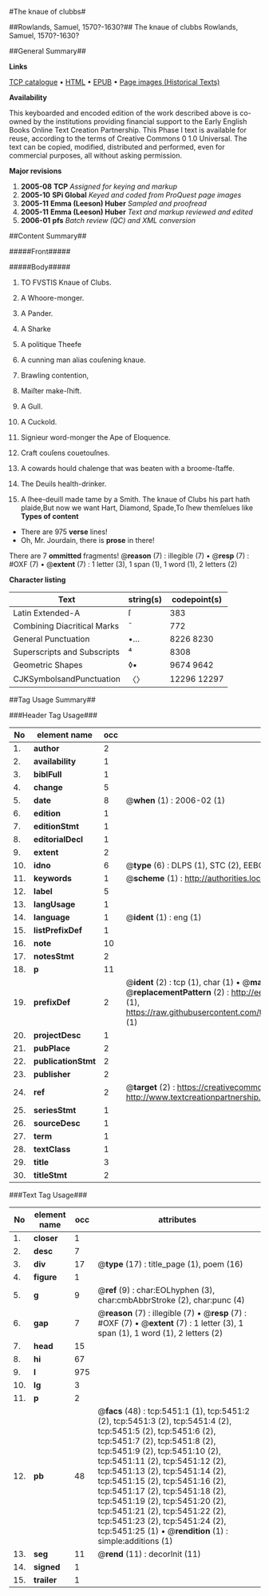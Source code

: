 #The knaue of clubbs#

##Rowlands, Samuel, 1570?-1630?##
The knaue of clubbs
Rowlands, Samuel, 1570?-1630?

##General Summary##

**Links**

[TCP catalogue](http://www.ota.ox.ac.uk/tcp/)  • 
[HTML](http://tei.it.ox.ac.uk/tcp/Texts-HTML/free/A11/A11120.html)  • 
[EPUB](http://tei.it.ox.ac.uk/tcp/Texts-EPUB/free/A11/A11120.epub) • 
[Page images (Historical Texts)](https://data.historicaltexts.jisc.ac.uk/view?pubId=eebo-99840907e&pageId=eebo-99840907e-5451-1)

**Availability**

This keyboarded and encoded edition of the
	       work described above is co-owned by the institutions
	       providing financial support to the Early English Books
	       Online Text Creation Partnership. This Phase I text is
	       available for reuse, according to the terms of Creative
	       Commons 0 1.0 Universal. The text can be copied,
	       modified, distributed and performed, even for
	       commercial purposes, all without asking permission.

**Major revisions**

1. __2005-08__ __TCP__ *Assigned for keying and markup*
1. __2005-10__ __SPi Global__ *Keyed and coded from ProQuest page images*
1. __2005-11__ __Emma (Leeson) Huber__ *Sampled and proofread*
1. __2005-11__ __Emma (Leeson) Huber__ *Text and markup reviewed and edited*
1. __2006-01__ __pfs__ *Batch review (QC) and XML conversion*

##Content Summary##

#####Front#####

#####Body#####

1. TO FVSTIS Knaue of Clubs.

1. A Whoore-monger.

1. A Pander.

1. A Sharke

1. A politique Theefe

1. A cunning man alias couſening knaue.

1. Brawling contention,

1. Maiſter make-ſhift.

1. A Gull.

1. A Cuckold.

1. Signieur word-monger the Ape of Eloquence.

1. Craft couſens couetouſnes.

1. A cowards hould chalenge that was beaten with a broome-ſtaffe.

1. The Deuils health-drinker.

1. A ſhee-deuill made tame by a Smith.
The knaue of Clubs his part hath plaide,But now we want Hart, Diamond, Spade,To ſhew themſelues like
**Types of content**

  * There are 975 **verse** lines!
  * Oh, Mr. Jourdain, there is **prose** in there!

There are 7 **ommitted** fragments! 
 @__reason__ (7) : illegible (7)  •  @__resp__ (7) : #OXF (7)  •  @__extent__ (7) : 1 letter (3), 1 span (1), 1 word (1), 2 letters (2)

**Character listing**


|Text|string(s)|codepoint(s)|
|---|---|---|
|Latin Extended-A|ſ|383|
|Combining             Diacritical Marks|̄|772|
|General Punctuation|•…|8226 8230|
|Superscripts             and Subscripts|⁴|8308|
|Geometric Shapes|◊▪|9674 9642|
|CJKSymbolsandPunctuation|〈〉|12296 12297|

##Tag Usage Summary##

###Header Tag Usage###

|No|element name|occ|attributes|
|---|---|---|---|
|1.|__author__|2||
|2.|__availability__|1||
|3.|__biblFull__|1||
|4.|__change__|5||
|5.|__date__|8| @__when__ (1) : 2006-02 (1)|
|6.|__edition__|1||
|7.|__editionStmt__|1||
|8.|__editorialDecl__|1||
|9.|__extent__|2||
|10.|__idno__|6| @__type__ (6) : DLPS (1), STC (2), EEBO-CITATION (1), PROQUEST (1), VID (1)|
|11.|__keywords__|1| @__scheme__ (1) : http://authorities.loc.gov/ (1)|
|12.|__label__|5||
|13.|__langUsage__|1||
|14.|__language__|1| @__ident__ (1) : eng (1)|
|15.|__listPrefixDef__|1||
|16.|__note__|10||
|17.|__notesStmt__|2||
|18.|__p__|11||
|19.|__prefixDef__|2| @__ident__ (2) : tcp (1), char (1)  •  @__matchPattern__ (2) : ([0-9\-]+):([0-9IVX]+) (1), (.+) (1)  •  @__replacementPattern__ (2) : http://eebo.chadwyck.com/downloadtiff?vid=$1&page=$2 (1), https://raw.githubusercontent.com/textcreationpartnership/Texts/master/tcpchars.xml#$1 (1)|
|20.|__projectDesc__|1||
|21.|__pubPlace__|2||
|22.|__publicationStmt__|2||
|23.|__publisher__|2||
|24.|__ref__|2| @__target__ (2) : https://creativecommons.org/publicdomain/zero/1.0/ (1), http://www.textcreationpartnership.org/docs/. (1)|
|25.|__seriesStmt__|1||
|26.|__sourceDesc__|1||
|27.|__term__|1||
|28.|__textClass__|1||
|29.|__title__|3||
|30.|__titleStmt__|2||


###Text Tag Usage###

|No|element name|occ|attributes|
|---|---|---|---|
|1.|__closer__|1||
|2.|__desc__|7||
|3.|__div__|17| @__type__ (17) : title_page (1), poem (16)|
|4.|__figure__|1||
|5.|__g__|9| @__ref__ (9) : char:EOLhyphen (3), char:cmbAbbrStroke (2), char:punc (4)|
|6.|__gap__|7| @__reason__ (7) : illegible (7)  •  @__resp__ (7) : #OXF (7)  •  @__extent__ (7) : 1 letter (3), 1 span (1), 1 word (1), 2 letters (2)|
|7.|__head__|15||
|8.|__hi__|67||
|9.|__l__|975||
|10.|__lg__|3||
|11.|__p__|2||
|12.|__pb__|48| @__facs__ (48) : tcp:5451:1 (1), tcp:5451:2 (2), tcp:5451:3 (2), tcp:5451:4 (2), tcp:5451:5 (2), tcp:5451:6 (2), tcp:5451:7 (2), tcp:5451:8 (2), tcp:5451:9 (2), tcp:5451:10 (2), tcp:5451:11 (2), tcp:5451:12 (2), tcp:5451:13 (2), tcp:5451:14 (2), tcp:5451:15 (2), tcp:5451:16 (2), tcp:5451:17 (2), tcp:5451:18 (2), tcp:5451:19 (2), tcp:5451:20 (2), tcp:5451:21 (2), tcp:5451:22 (2), tcp:5451:23 (2), tcp:5451:24 (2), tcp:5451:25 (1)  •  @__rendition__ (1) : simple:additions (1)|
|13.|__seg__|11| @__rend__ (11) : decorInit (11)|
|14.|__signed__|1||
|15.|__trailer__|1||
